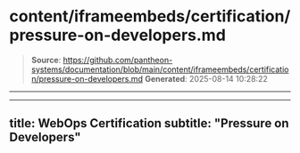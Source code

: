 # content/iframeembeds/certification/pressure-on-developers.md

> **Source**: https://github.com/pantheon-systems/documentation/blob/main/content/iframeembeds/certification/pressure-on-developers.md
> **Generated**: 2025-08-14 10:28:22

---

---
title: WebOps Certification
subtitle: "Pressure on Developers"
---

<Partial file="certification-guide/pressure-on-developers.md" />
